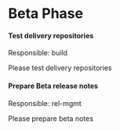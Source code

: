 # Beta Phase

#### Test delivery repositories
Responsible: build

Please test delivery repositories

#### Prepare Beta release notes
Responsible: rel-mgmt 

Please prepare beta notes
